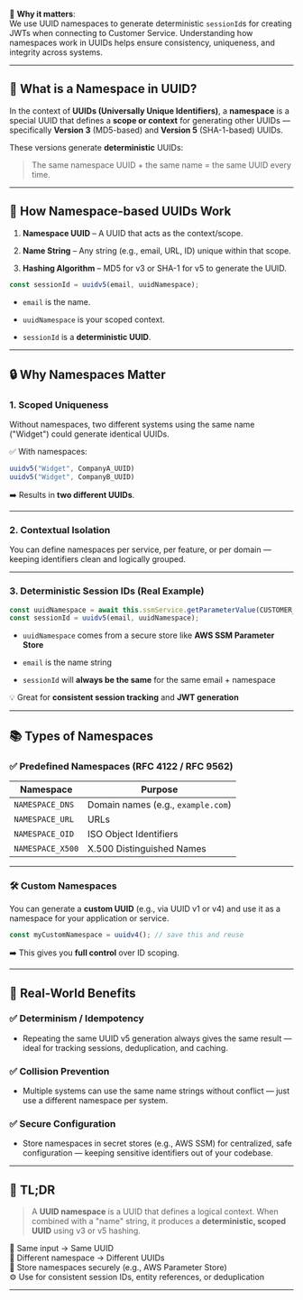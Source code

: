 


📌 **Why it matters**:  
We use UUID namespaces to generate deterministic `sessionId`s for creating JWTs when connecting to Customer Service. Understanding how namespaces work in UUIDs helps ensure consistency, uniqueness, and integrity across systems.

---

## 🧠 What is a Namespace in UUID?

In the context of **UUIDs (Universally Unique Identifiers)**, a **namespace** is a special UUID that defines a **scope or context** for generating other UUIDs — specifically **Version 3** (MD5-based) and **Version 5** (SHA-1-based) UUIDs.

These versions generate **deterministic** UUIDs:

> The same namespace UUID + the same name = the same UUID every time.

---

## 🧪 How Namespace-based UUIDs Work

1. **Namespace UUID** – A UUID that acts as the context/scope.
    
2. **Name String** – Any string (e.g., email, URL, ID) unique within that scope.
    
3. **Hashing Algorithm** – MD5 for v3 or SHA-1 for v5 to generate the UUID.
    

```ts
const sessionId = uuidv5(email, uuidNamespace);
```

- `email` is the name.
    
- `uuidNamespace` is your scoped context.
    
- `sessionId` is a **deterministic UUID**.
    

---

## 🔒 Why Namespaces Matter

### 1. **Scoped Uniqueness**

Without namespaces, two different systems using the same name ("Widget") could generate identical UUIDs.

✅ With namespaces:

```ts
uuidv5("Widget", CompanyA_UUID)
uuidv5("Widget", CompanyB_UUID)
```

➡️ Results in **two different UUIDs**.

---

### 2. **Contextual Isolation**

You can define namespaces per service, per feature, or per domain — keeping identifiers clean and logically grouped.

---

### 3. **Deterministic Session IDs** (Real Example)

```ts
const uuidNamespace = await this.ssmService.getParameterValue(CUSTOMER_SERVICE.UUID_NAMESPACE_PATH);
const sessionId = uuidv5(email, uuidNamespace);
```

- `uuidNamespace` comes from a secure store like **AWS SSM Parameter Store**
    
- `email` is the name string
    
- `sessionId` will **always be the same** for the same email + namespace
    

💡 Great for **consistent session tracking** and **JWT generation**

---

## 📚 Types of Namespaces

### ✅ **Predefined Namespaces** (RFC 4122 / RFC 9562)

|Namespace|Purpose|
|---|---|
|`NAMESPACE_DNS`|Domain names (e.g., `example.com`)|
|`NAMESPACE_URL`|URLs|
|`NAMESPACE_OID`|ISO Object Identifiers|
|`NAMESPACE_X500`|X.500 Distinguished Names|

---

### 🛠️ **Custom Namespaces**

You can generate a **custom UUID** (e.g., via UUID v1 or v4) and use it as a namespace for your application or service.

```ts
const myCustomNamespace = uuidv4(); // save this and reuse
```

➡️ This gives you **full control** over ID scoping.

---

## 🚀 Real-World Benefits

### ✅ **Determinism / Idempotency**

- Repeating the same UUID v5 generation always gives the same result — ideal for tracking sessions, deduplication, and caching.
    

### ✅ **Collision Prevention**

- Multiple systems can use the same name strings without conflict — just use a different namespace per system.
    

### ✅ **Secure Configuration**

- Store namespaces in secret stores (e.g., AWS SSM) for centralized, safe configuration — keeping sensitive identifiers out of your codebase.
    

---

## 🧩 TL;DR

> A **UUID namespace** is a UUID that defines a logical context. When combined with a "name" string, it produces a **deterministic, scoped UUID** using v3 or v5 hashing.

🔁 Same input → Same UUID  
🧱 Different namespace → Different UUIDs  
🔐 Store namespaces securely (e.g., AWS Parameter Store)  
⚙️ Use for consistent session IDs, entity references, or deduplication

---

